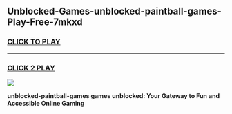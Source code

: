 
## Unblocked-Games-unblocked-paintball-games-Play-Free-7mkxd
<h3>
<a href="https://premium76.site?title=unblocked-paintball-games&ref=19M">CLICK TO PLAY</a></h3>
<hr>

<h3>
<a href="https://premium76.site?title=unblocked-paintball-games&ref=19M">CLICK 2 PLAY</a>
  
</h3>

<a href="https://premium76.site?title=unblocked-paintball-games&ref=19M"><img src="https://clearcache.store/games.png"></a>


**unblocked-paintball-games games unblocked: Your Gateway to Fun and Accessible Online Gaming**
